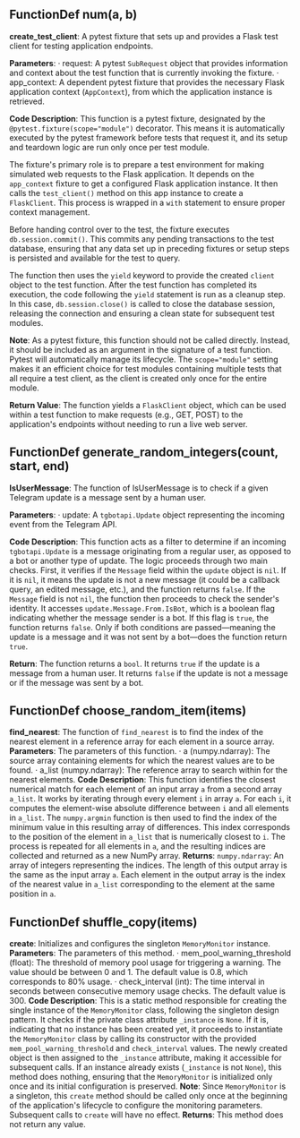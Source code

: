 ## FunctionDef num(a, b)
**create_test_client**: A pytest fixture that sets up and provides a Flask test client for testing application endpoints.

**Parameters**:
· request: A pytest `SubRequest` object that provides information and context about the test function that is currently invoking the fixture.
· app_context: A dependent pytest fixture that provides the necessary Flask application context (`AppContext`), from which the application instance is retrieved.

**Code Description**:
This function is a pytest fixture, designated by the `@pytest.fixture(scope="module")` decorator. This means it is automatically executed by the pytest framework before tests that request it, and its setup and teardown logic are run only once per test module.

The fixture's primary role is to prepare a test environment for making simulated web requests to the Flask application. It depends on the `app_context` fixture to get a configured Flask application instance. It then calls the `test_client()` method on this app instance to create a `FlaskClient`. This process is wrapped in a `with` statement to ensure proper context management.

Before handing control over to the test, the fixture executes `db.session.commit()`. This commits any pending transactions to the test database, ensuring that any data set up in preceding fixtures or setup steps is persisted and available for the test to query.

The function then uses the `yield` keyword to provide the created `client` object to the test function. After the test function has completed its execution, the code following the `yield` statement is run as a cleanup step. In this case, `db.session.close()` is called to close the database session, releasing the connection and ensuring a clean state for subsequent test modules.

**Note**:
As a pytest fixture, this function should not be called directly. Instead, it should be included as an argument in the signature of a test function. Pytest will automatically manage its lifecycle. The `scope="module"` setting makes it an efficient choice for test modules containing multiple tests that all require a test client, as the client is created only once for the entire module.

**Return Value**:
The function yields a `FlaskClient` object, which can be used within a test function to make requests (e.g., GET, POST) to the application's endpoints without needing to run a live web server.
## FunctionDef generate_random_integers(count, start, end)
**IsUserMessage**: The function of IsUserMessage is to check if a given Telegram update is a message sent by a human user.

**Parameters**:
· update: A `tgbotapi.Update` object representing the incoming event from the Telegram API.

**Code Description**:
This function acts as a filter to determine if an incoming `tgbotapi.Update` is a message originating from a regular user, as opposed to a bot or another type of update. The logic proceeds through two main checks. First, it verifies if the `Message` field within the `update` object is `nil`. If it is `nil`, it means the update is not a new message (it could be a callback query, an edited message, etc.), and the function returns `false`. If the `Message` field is not `nil`, the function then proceeds to check the sender's identity. It accesses `update.Message.From.IsBot`, which is a boolean flag indicating whether the message sender is a bot. If this flag is `true`, the function returns `false`. Only if both conditions are passed—meaning the update is a message and it was not sent by a bot—does the function return `true`.

**Return**:
The function returns a `bool`. It returns `true` if the update is a message from a human user. It returns `false` if the update is not a message or if the message was sent by a bot.
## FunctionDef choose_random_item(items)
**find_nearest**: The function of `find_nearest` is to find the index of the nearest element in a reference array for each element in a source array.
**Parameters**: The parameters of this function.
· a (numpy.ndarray): The source array containing elements for which the nearest values are to be found.
· a_list (numpy.ndarray): The reference array to search within for the nearest elements.
**Code Description**: This function identifies the closest numerical match for each element of an input array `a` from a second array `a_list`. It works by iterating through every element `i` in array `a`. For each `i`, it computes the element-wise absolute difference between `i` and all elements in `a_list`. The `numpy.argmin` function is then used to find the index of the minimum value in this resulting array of differences. This index corresponds to the position of the element in `a_list` that is numerically closest to `i`. The process is repeated for all elements in `a`, and the resulting indices are collected and returned as a new NumPy array.
**Returns**:
`numpy.ndarray`: An array of integers representing the indices. The length of this output array is the same as the input array `a`. Each element in the output array is the index of the nearest value in `a_list` corresponding to the element at the same position in `a`.
## FunctionDef shuffle_copy(items)
**create**: Initializes and configures the singleton `MemoryMonitor` instance.
**Parameters**: The parameters of this method.
· mem_pool_warning_threshold (float): The threshold of memory pool usage for triggering a warning. The value should be between 0 and 1. The default value is 0.8, which corresponds to 80% usage.
· check_interval (int): The time interval in seconds between consecutive memory usage checks. The default value is 300.
**Code Description**: This is a static method responsible for creating the single instance of the `MemoryMonitor` class, following the singleton design pattern. It checks if the private class attribute `_instance` is `None`. If it is, indicating that no instance has been created yet, it proceeds to instantiate the `MemoryMonitor` class by calling its constructor with the provided `mem_pool_warning_threshold` and `check_interval` values. The newly created object is then assigned to the `_instance` attribute, making it accessible for subsequent calls. If an instance already exists (`_instance` is not `None`), this method does nothing, ensuring that the `MemoryMonitor` is initialized only once and its initial configuration is preserved.
**Note**: Since `MemoryMonitor` is a singleton, this `create` method should be called only once at the beginning of the application's lifecycle to configure the monitoring parameters. Subsequent calls to `create` will have no effect.
**Returns**:
This method does not return any value.
